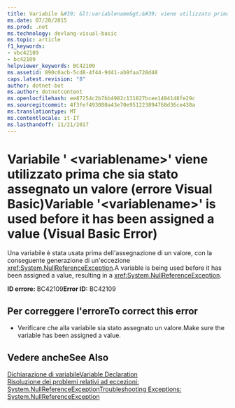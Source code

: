 ```yaml
---
title: Variabile &#39; &lt;variablename&gt;&#39; viene utilizzato prima che sia stato assegnato un valore (errore Visual Basic)
ms.date: 07/20/2015
ms.prod: .net
ms.technology: devlang-visual-basic
ms.topic: article
f1_keywords:
- vbc42109
- bc42109
helpviewer_keywords: BC42109
ms.assetid: 890c0acb-5cd8-4f44-9d41-ab9faa728d48
caps.latest.revision: "8"
author: dotnet-bot
ms.author: dotnetcontent
ms.openlocfilehash: ee87254c2b7bb4982c131827bcee1484148fe29c
ms.sourcegitcommit: 4f3fef493080a43e70e951223894768d36ce430a
ms.translationtype: MT
ms.contentlocale: it-IT
ms.lasthandoff: 11/21/2017
---
```

# <a name="variable-39ltvariablenamegt39-is-used-before-it-has-been-assigned-a-value-visual-basic-error"></a><span data-ttu-id="1b98b-102">Variabile &#39; &lt;variablename&gt;&#39; viene utilizzato prima che sia stato assegnato un valore (errore Visual Basic)</span><span class="sxs-lookup"><span data-stu-id="1b98b-102">Variable &#39;&lt;variablename&gt;&#39; is used before it has been assigned a value (Visual Basic Error)</span></span>
<span data-ttu-id="1b98b-103">Una variabile è stata usata prima dell'assegnazione di un valore, con la conseguente generazione di un'eccezione <xref:System.NullReferenceException>.</span><span class="sxs-lookup"><span data-stu-id="1b98b-103">A variable is being used before it has been assigned a value, resulting in a <xref:System.NullReferenceException>.</span></span>  
  
 <span data-ttu-id="1b98b-104">**ID errore:** BC42109</span><span class="sxs-lookup"><span data-stu-id="1b98b-104">**Error ID:** BC42109</span></span>  
  
## <a name="to-correct-this-error"></a><span data-ttu-id="1b98b-105">Per correggere l'errore</span><span class="sxs-lookup"><span data-stu-id="1b98b-105">To correct this error</span></span>  
  
-   <span data-ttu-id="1b98b-106">Verificare che alla variabile sia stato assegnato un valore.</span><span class="sxs-lookup"><span data-stu-id="1b98b-106">Make sure the variable has been assigned a value.</span></span>  
  
## <a name="see-also"></a><span data-ttu-id="1b98b-107">Vedere anche</span><span class="sxs-lookup"><span data-stu-id="1b98b-107">See Also</span></span>  
 [<span data-ttu-id="1b98b-108">Dichiarazione di variabile</span><span class="sxs-lookup"><span data-stu-id="1b98b-108">Variable Declaration</span></span>](../../visual-basic/programming-guide/language-features/variables/variable-declaration.md)  
 [<span data-ttu-id="1b98b-109">Risoluzione dei problemi relativi ad eccezioni: System.NullReferenceException</span><span class="sxs-lookup"><span data-stu-id="1b98b-109">Troubleshooting Exceptions: System.NullReferenceException</span></span>](http://msdn.microsoft.com/library/4822b0b4-8105-43fb-887a-3cc51ff02899)
